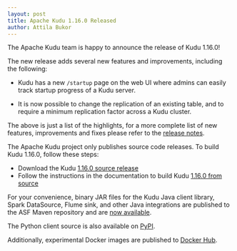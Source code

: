 ```yaml
---
layout: post
title: Apache Kudu 1.16.0 Released
author: Attila Bukor
---
```


The Apache Kudu team is happy to announce the release of Kudu 1.16.0!

The new release adds several new features and improvements, including the
following:

<!--more-->

* Kudu has a new `/startup` page on the web UI where admins can easily track
  startup progress of a Kudu server.

* It is now possible to change the replication of an existing table, and to
  require a minimum replication factor across a Kudu cluster.

The above is just a list of the highlights, for a more complete list of new
features, improvements and fixes please refer to the [release
notes](/releases/1.16.0/docs/release_notes.html).

The Apache Kudu project only publishes source code releases. To build Kudu
1.16.0, follow these steps:

- Download the Kudu [1.16.0 source release](/releases/1.16.0)
- Follow the instructions in the documentation to build Kudu [1.16.0 from
  source](/releases/1.16.0/docs/installation.html#build_from_source)

For your convenience, binary JAR files for the Kudu Java client library, Spark
DataSource, Flume sink, and other Java integrations are published to the ASF
Maven repository and are [now
available](https://search.maven.org/search?q=g:org.apache.kudu%20AND%20v:1.16.0).

The Python client source is also available on
[PyPI](https://pypi.org/project/kudu-python/).

Additionally, experimental Docker images are published to
[Docker Hub](https://hub.docker.com/r/apache/kudu).

